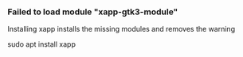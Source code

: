 ### Failed to load module "xapp-gtk3-module"
Installing xapp installs the missing modules and removes the warning

sudo apt install xapp




